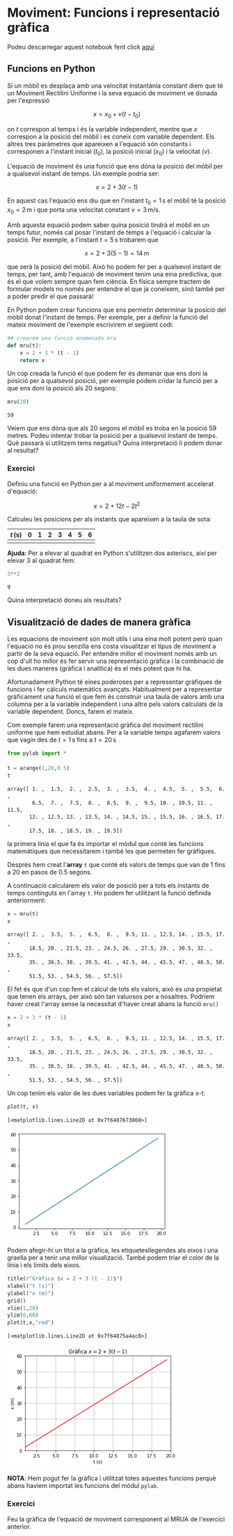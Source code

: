 
# Moviment: Funcions i representació gràfica

Podeu descarregar aquest notebook fent click [aquí](http://niobio.github.io/fisicacomp/mov/mov1.ipynb) 


## Funcions en Python

Si un mòbil es desplaça amb una velocitat instantània constant diem que té un Moviment Rectilini Uniforme i la seva equació de moviment ve donada per l'expressió

$$x = x_0 + v (t - t_0)$$

on $t$ correspon al temps i és la variable independent, mentre que $x$ correspon a la posició del mòbil i es coneix com variable dependent. Els altres tres paràmetres que apareixen a l'equació són constants i corresponen a l'instant inicial ($t_0$), la posició inicial ($x_0$) i la velocitat ($v$).

L'equació de moviment és una funció que ens dóna la posició del mòbil per a qualsevol instant de temps. Un exemple podria ser:

$$x = 2 + 3 (t - 1)$$

En aquest cas l'equació ens diu que en l'instant $t_0 = 1\,\mathrm{s}$ el mòbil té la posició $x_0 = 2\,\mathrm{m}$ i que porta una velocitat constant $v = 3\,\mathrm{m/s}$.

Amb aquesta equació podem saber quina posició tindrà el mòbil en un temps futur, només cal posar l'instant de temps a l'equació i calcular la posició. Per exemple, a l'instant $t = 5\,\mathrm{s}$ trobarem que 

$$x = 2 + 3 (5 -1) = 14\,\mathrm{m}$$

que serà la posició del mòbil. Això ho podem fer per a qualsevol instant de temps, per tant, amb l'equació de moviment tenim una eina predictiva, que és el que volem sempre quan fem ciència. En física sempre tractem de formular models no només per entendre el que ja coneixem, sinó també per a poder predir el que passarà!

En Python podem crear funcions que ens permetin determinar la posició del mòbil donat l'instant de temps. Per exemple, per a definir la funció del mateix moviment de l'exemple escrivirem el següent codi:


```python
## crearem una funció anomenada mru  
def mru(t):
    x = 2 + 3 * (t - 1)
    return x
```

Un cop creada la funció el que podem fer és demanar que ens doni la posició per a qualsevol posició, per exemple podem cridar la funció per a que ens doni la posició als 20 segons:


```python
mru(20)
```




    59



Veiem que ens dóna que als 20 segons el mòbil es troba en la posició 59 metres. Podeu intentar trobar la posició per a qualsevol instant de temps. Què passarà si utilitzem tems negatius? Quina interpretació li podem donar al resultat?

### Exercici

Definiu una funció en Python per a al moviment uniformement accelerat d'equació:

$$x= 2 + 12 t - 2 t^2$$

Calculeu les posicions per als instants que apareixen a la taula de sota:

|$t\,\mathrm{(s)}$|0|1|2|3|4|5|6|
|---------------|-|-|-|--|--|--|--|
|||||||||

**Ajuda**: Per a elevar al quadrat en Python s'utilitzen dos asteriscs, així per elevar 3 al quadrat fem:


```python
3**2
```




    9



Quina interpretació doneu als resultats?

## Visualització de dades de manera gràfica

Les equacions de moviment són molt útils i una eina molt potent però quan l'equació no és prou senzilla ens costa visualitzar el tipus de moviment a partir de la seva equació. Per entendre millor el moviment només amb un cop d'ull ho millor és fer servir una representació gràfica i la combinació de les dues maneres (gràfica i analítica) és el més potent que hi ha. 

Afortunadament Python té eines poderoses per a representar gràfiques de funcions i fer càlculs matemàtics avançats. Habitualment per a representar gràficament una funció el que fem és construir una taula de valors amb una columna per a la variable independent i una altre pels valors calculats de la variable dependent. Doncs, farem el mateix. 

Com exemple farem una representació gràfica del moviment rectilini uniforme que hem estudiat abans. Per a la variable temps agafarem valors que vagin des de $t = 1\,\mathrm{s}$ fins a $t = 20\,\mathrm{s}$


```python
from pylab import *

t = arange(1,20,0.5)
t
```




    array([ 1. ,  1.5,  2. ,  2.5,  3. ,  3.5,  4. ,  4.5,  5. ,  5.5,  6. ,
            6.5,  7. ,  7.5,  8. ,  8.5,  9. ,  9.5, 10. , 10.5, 11. , 11.5,
           12. , 12.5, 13. , 13.5, 14. , 14.5, 15. , 15.5, 16. , 16.5, 17. ,
           17.5, 18. , 18.5, 19. , 19.5])



la primera línia el que fa és importar el mòdul que conté les funcions matemàtiques que necessitarem i també les que permeten fer gràfiques. 

Després hem creat l'**array** `t` que conté els valors de temps que van de 1 fins a 20 en pasos de 0.5 segons.

A continuació calcularem els valor de posició per a tots els instants de temps continguts en l'array `t`. Ho podem fer utilitzant la funció definida anteriorment:


```python
x = mru(t)
x
```




    array([ 2. ,  3.5,  5. ,  6.5,  8. ,  9.5, 11. , 12.5, 14. , 15.5, 17. ,
           18.5, 20. , 21.5, 23. , 24.5, 26. , 27.5, 29. , 30.5, 32. , 33.5,
           35. , 36.5, 38. , 39.5, 41. , 42.5, 44. , 45.5, 47. , 48.5, 50. ,
           51.5, 53. , 54.5, 56. , 57.5])



El fet és que d'un cop fem el càlcul de tots els valors, això és una propietat que tenen els arrays, per això són tan valuosos per a nosaltres. Podríem haver creat l'array sense la necessitat d'haver creat abans la funció `mru()`


```python
x = 2 + 3 * (t - 1)
x
```




    array([ 2. ,  3.5,  5. ,  6.5,  8. ,  9.5, 11. , 12.5, 14. , 15.5, 17. ,
           18.5, 20. , 21.5, 23. , 24.5, 26. , 27.5, 29. , 30.5, 32. , 33.5,
           35. , 36.5, 38. , 39.5, 41. , 42.5, 44. , 45.5, 47. , 48.5, 50. ,
           51.5, 53. , 54.5, 56. , 57.5])



Un cop tenim els valor de les dues variables podem fer la gràfica x-t:


```python
plot(t, x)
```




    [<matplotlib.lines.Line2D at 0x7f6487673860>]




![png](output_14_1.png)


Podem afegir-hi un titol a la gràfica, les etiquetesllegendes als eixos i una graella per a tenir una millor visualizació. També podem triar el color de la línia i els límits dels eixos.


```python
title(r"Gràfica $x = 2 + 3 (t - 1)$")
xlabel("t (s)")
ylabel("x (m)")
grid()
xlim(1,20)
ylim(0,60)
plot(t,x,"red")
```




    [<matplotlib.lines.Line2D at 0x7f64875a4ac8>]




![png](output_16_1.png)


**NOTA**: Hem pogut fer la gràfica i utilitzat totes aquestes funcions perquè abans havíem importat les funcions del mòdul `pylab`.

### Exercici

Feu la gràfica de l'equació de moviment corresponent al MRUA de l'exercici anterior.
